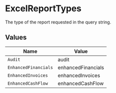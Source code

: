 # ExcelReportTypes

The type of the report requested in the query string.


## Values

| Name                 | Value                |
| -------------------- | -------------------- |
| `Audit`              | audit                |
| `EnhancedFinancials` | enhancedFinancials   |
| `EnhancedInvoices`   | enhancedInvoices     |
| `EnhancedCashFlow`   | enhancedCashFlow     |